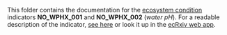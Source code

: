 This folder contains the documentation for the [ecosystem condition](https://github.com/NINAnor/ecRxiv) indicators **NO_WPHX_001** and **NO_WPHX_002** (*water pH*). 
For a readable description of the indicator, [see here](https://raw.githack.com/NINAnor/ecRxiv/main/indicators/NO_WTPX_001/R/NO_WTPX_001.html) or look it up in the [ecRxiv web app](https://view.nina.no/ecRxiv/).
